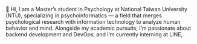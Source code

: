  👋 Hi, I am a Master’s student in Psychology at National Taiwan University (NTU), specializing in psychoinformatics — a field that merges psychological research with information technology to analyze human behavior and mind. Alongside my academic pursuits, I’m passionate about backend development and DevOps, and I’m currently interning at LINE,
<!--
**lytt925/lytt925** is a ✨ _special_ ✨ repository because its `README.md` (this file) appears on your GitHub profile.

Here are some ideas to get you started:

- 🔭 I’m currently working on ...
- 🌱 I’m currently learning ...
- 👯 I’m looking to collaborate on ...
- 🤔 I’m looking for help with ...
- 💬 Ask me about ...
- 📫 How to reach me: ...
- 😄 Pronouns: ...
- ⚡ Fun fact: ...
-->
